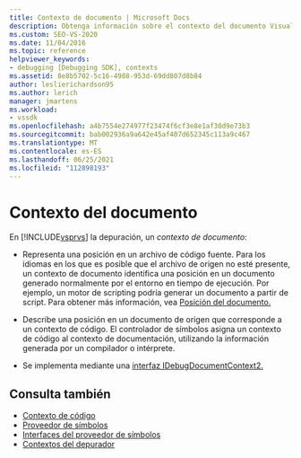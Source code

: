 ```yaml
---
title: Contexto de documento | Microsoft Docs
description: Obtenga información sobre el contexto del documento Visual Studio depuración, que representa una posición en un archivo de código fuente o una posición en un documento de origen para un contexto de código.
ms.custom: SEO-VS-2020
ms.date: 11/04/2016
ms.topic: reference
helpviewer_keywords:
- debugging [Debugging SDK], contexts
ms.assetid: 8e8b5702-5c16-4988-953d-69dd807d8b84
author: leslierichardson95
ms.author: lerich
manager: jmartens
ms.workload:
- vssdk
ms.openlocfilehash: a4b7554e274977f23474f6cf3e8e1af30d9e73b3
ms.sourcegitcommit: bab002936a9a642e45af407d652345c113a9c467
ms.translationtype: MT
ms.contentlocale: es-ES
ms.lasthandoff: 06/25/2021
ms.locfileid: "112898193"
---
```

# <a name="document-context"></a>Contexto del documento
En [!INCLUDE[vsprvs](../../code-quality/includes/vsprvs_md.md)] la depuración, un *contexto de documento*:

- Representa una posición en un archivo de código fuente. Para los idiomas en los que es posible que el archivo de origen no esté presente, un contexto de documento identifica una posición en un documento generado normalmente por el entorno en tiempo de ejecución. Por ejemplo, un motor de scripting podría generar un documento a partir de script. Para obtener más información, vea [Posición del documento.](../../extensibility/debugger/document-position.md)

- Describe una posición en un documento de origen que corresponde a un contexto de código. El controlador de símbolos asigna un contexto de código al contexto de documentación, utilizando la información generada por un compilador o intérprete.

- Se implementa mediante una [interfaz IDebugDocumentContext2.](../../extensibility/debugger/reference/idebugdocumentcontext2.md)

## <a name="see-also"></a>Consulta también
- [Contexto de código](../../extensibility/debugger/code-context.md)
- [Proveedor de símbolos](../../extensibility/debugger/symbol-provider.md)
- [Interfaces del proveedor de símbolos](../../extensibility/debugger/reference/symbol-provider-interfaces.md)
- [Contextos del depurador](../../extensibility/debugger/debugger-contexts.md)
